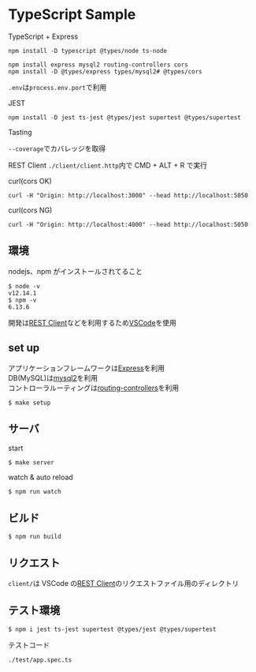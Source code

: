 # TypeScript Sample

TypeScript + Express

```
npm install -D typescript @types/node ts-node
```

```
npm install express mysql2 routing-controllers cors
npm install -D @types/express types/mysql2# @types/cors
```

`.env`は`process.env.port`で利用

JEST

```
npm install -D jest ts-jest @types/jest supertest @types/supertest
```

Tasting

`--coverage`でカバレッジを取得

REST Client
`./client/client.http`内で CMD + ALT + R で実行

curl(cors OK)

```
curl -H "Origin: http://localhost:3000" --head http://localhost:5050
```

curl(cors NG)

```
curl -H "Origin: http://localhost:4000" --head http://localhost:5050
```

## 環境

nodejs、npm がインストールされてること

```
$ node -v
v12.14.1
$ npm -v
6.13.6
```

開発は[REST Client](https://marketplace.visualstudio.com/items?itemName=humao.rest-client)などを利用するため[VSCode](https://azure.microsoft.com/ja-jp/products/visual-studio-code/)を使用

## set up

アプリケーションフレームワークは[Express](https://expressjs.com/)を利用  
DB(MySQL)は[mysql2](https://github.com/types/mysql2)を利用  
コントローラルーティングは[routing-controllers](https://github.com/typestack/routing-controllers)を利用

```
$ make setup
```

## サーバ

start

```
$ make server
```

watch & auto reload

```
$ npm run watch
```

## ビルド

```
$ npm run build
```

## リクエスト

`client/`は VSCode の[REST Client](https://marketplace.visualstudio.com/items?itemName=humao.rest-client)のリクエストファイル用のディレクトリ

## テスト環境

```
$ npm i jest ts-jest supertest @types/jest @types/supertest
```

テストコード

```
./test/app.spec.ts
```
